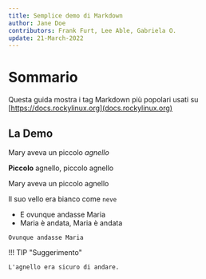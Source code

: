 ```yaml
---
title: Semplice demo di Markdown
author: Jane Doe
contributors: Frank Furt, Lee Able, Gabriela O.
update: 21-March-2022
---
```


# Sommario
Questa guida mostra i tag Markdown più popolari usati su [https://docs.rockylinux.org](docs.rockylinux.org)

## La Demo

Mary aveva un piccolo _agnello_

**Piccolo** agnello, piccolo agnello

Mary aveva un piccolo agnello

Il suo vello era bianco come `neve`
- E ovunque andasse Maria
- Maria è andata, Maria è andata
```
Ovunque andasse Maria
```
!!! TIP "Suggerimento"

    L'agnello era sicuro di andare.

